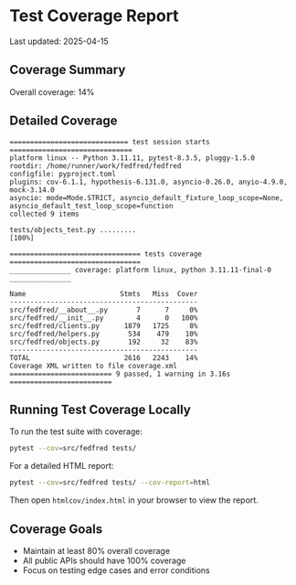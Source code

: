 # Test Coverage Report

Last updated: 2025-04-15

## Coverage Summary

Overall coverage: 14%

## Detailed Coverage

```
============================= test session starts ==============================
platform linux -- Python 3.11.11, pytest-8.3.5, pluggy-1.5.0
rootdir: /home/runner/work/fedfred/fedfred
configfile: pyproject.toml
plugins: cov-6.1.1, hypothesis-6.131.0, asyncio-0.26.0, anyio-4.9.0, mock-3.14.0
asyncio: mode=Mode.STRICT, asyncio_default_fixture_loop_scope=None, asyncio_default_test_loop_scope=function
collected 9 items

tests/objects_test.py .........                                          [100%]

================================ tests coverage ================================
_______________ coverage: platform linux, python 3.11.11-final-0 _______________

Name                       Stmts   Miss  Cover
----------------------------------------------
src/fedfred/__about__.py       7      7     0%
src/fedfred/__init__.py        4      0   100%
src/fedfred/clients.py      1879   1725     8%
src/fedfred/helpers.py       534    479    10%
src/fedfred/objects.py       192     32    83%
----------------------------------------------
TOTAL                       2616   2243    14%
Coverage XML written to file coverage.xml
========================= 9 passed, 1 warning in 3.16s =========================
```

## Running Test Coverage Locally

To run the test suite with coverage:

```bash
pytest --cov=src/fedfred tests/
```

For a detailed HTML report:

```bash
pytest --cov=src/fedfred tests/ --cov-report=html
```

Then open `htmlcov/index.html` in your browser to view the report.

## Coverage Goals

- Maintain at least 80% overall coverage
- All public APIs should have 100% coverage
- Focus on testing edge cases and error conditions
